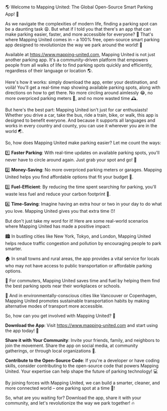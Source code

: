 🌎 Welcome to Mapping United: The Global Open-Source Smart Parking App! 🚗

As we navigate the complexities of modern life, finding a parking spot can be a daunting task 😩. But what if I told you that there's an app that can make parking easier, faster, and more accessible for everyone? 🤯 That's where Mapping United comes in – a 100% free, open-source smart parking app designed to revolutionize the way we park around the world! 🌟

Available at https://www.mapping-united.com, Mapping United is not just another parking app. It's a community-driven platform that empowers people from all walks of life to find parking spots quickly and efficiently, regardless of their language or location 🌎.

Here's how it works: simply download the app, enter your destination, and voilà! You'll get a real-time map showing available parking spots, along with directions on how to get there. No more circling around aimlessly 😂, no more overpriced parking meters 💸, and no more wasted time 🕰️.

But here's the best part: Mapping United isn't just for car enthusiasts! Whether you drive a car, take the bus, ride a train, bike, or walk, this app is designed to benefit everyone. And because it supports all languages and works in every country and county, you can use it wherever you are in the world 🌏.

So, how does Mapping United make parking easier? Let me count the ways:

1️⃣ **Faster Parking**: With real-time updates on available parking spots, you'll never have to circle around again. Just grab your spot and go! 🚀

2️⃣ **Money-Saving**: No more overpriced parking meters or garages. Mapping United helps you find affordable options that fit your budget 💸.

3️⃣ **Fuel-Efficient**: By reducing the time spent searching for parking, you'll waste less fuel and reduce your carbon footprint 🌿.

4️⃣ **Time-Saving**: Imagine having an extra hour or two in your day to do what you love. Mapping United gives you that extra time ⏰!

But don't just take my word for it! Here are some real-world scenarios where Mapping United has made a positive impact:

🏙️ In bustling cities like New York, Tokyo, and London, Mapping United helps reduce traffic congestion and pollution by encouraging people to park smarter.

🏠 In small towns and rural areas, the app provides a vital service for locals who may not have access to public transportation or affordable parking options.

🚗 For commuters, Mapping United saves time and fuel by helping them find the best parking spots near their workplaces or schools.

🌲 And in environmentally-conscious cities like Vancouver or Copenhagen, Mapping United promotes sustainable transportation habits by making alternative modes of transport more accessible.

So, how can you get involved with Mapping United? 🤔

**Download the App**: Visit https://www.mapping-united.com and start using the app today! 📱

**Share it with Your Community**: Invite your friends, family, and neighbors to join the movement. Share the app on social media, at community gatherings, or through local organizations 🌈.

**Contribute to the Open-Source Code**: If you're a developer or have coding skills, consider contributing to the open-source code that powers Mapping United. Your expertise can help shape the future of parking technology! 💻

By joining forces with Mapping United, we can build a smarter, cleaner, and more connected world – one parking spot at a time 🌟!

So, what are you waiting for? Download the app, share it with your community, and let's revolutionize the way we park together! 🔥